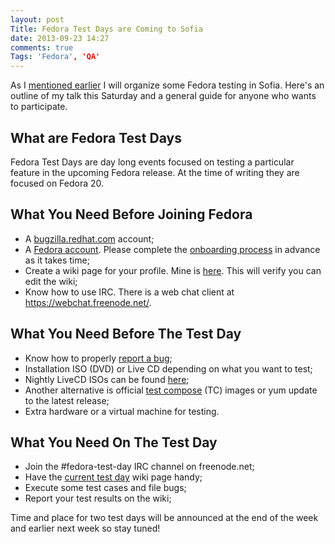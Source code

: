 ```yaml
---
layout: post
Title: Fedora Test Days are Coming to Sofia
date: 2013-09-23 14:27
comments: true
Tags: 'Fedora', 'QA'
---
```


As I [mentioned earlier](/blog/2013/09/14/upcoming-talk-fedora-test-days-in-sofia/)
I will organize some Fedora testing in Sofia. Here's an outline of my talk this
Saturday and a general guide for anyone who wants to participate.


What are Fedora Test Days
-------------------------

Fedora Test Days are day long events focused on testing a particular feature
in the upcoming Fedora release. At the time of writing they are focused on
Fedora 20.

What You Need Before Joining Fedora
------------------------------------

* A [bugzilla.redhat.com](https://bugzilla.redhat.com/createaccount.cgi) account;
* A [Fedora account](https://admin.fedoraproject.org/accounts/user/new). Please
complete the [onboarding process](https://fedoraproject.org/wiki/Join) in advance
as it takes time;
* Create a wiki page for your profile. Mine is 
[here](https://fedoraproject.org/wiki/User:Atodorov). This will verify you can
edit the wiki;
* Know how to use IRC. There is a web chat client at <https://webchat.freenode.net/>.

What You Need Before The Test Day
----------------------------------

* Know how to properly
[report a bug](https://fedoraproject.org/wiki/Bugs_and_feature_requests);
* Installation ISO (DVD) or Live CD depending on what you want to test;
* Nightly LiveCD ISOs can be found
[here](http://alt.fedoraproject.org/pub/alt/nightly-composes/);
* Another alternative is official
[test compose](http://dl.fedoraproject.org/pub/alt/stage/) (TC) images or
yum update to the latest release;
* Extra hardware or a virtual machine for testing.


What You Need On The Test Day
-----------------------------

* Join the #fedora-test-day IRC channel on freenode.net;
* Have the [current test day](https://fedoraproject.org/wiki/Test_Day:Current)
wiki page handy;
* Execute some test cases and file bugs;
* Report your test results on the wiki;

Time and place for two test days will be announced at the end of the week
and earlier next week so stay tuned!
